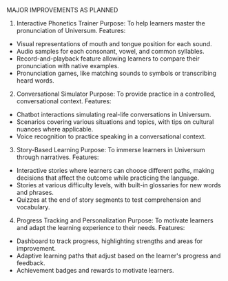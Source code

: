 MAJOR IMPROVEMENTS AS PLANNED

1. Interactive Phonetics Trainer
  Purpose: To help learners master the pronunciation of Universum.
  Features:
  - Visual representations of mouth and tongue position for each sound.
  - Audio samples for each consonant, vowel, and common syllables.
  - Record-and-playback feature allowing learners to compare their pronunciation with native examples.
  - Pronunciation games, like matching sounds to symbols or transcribing heard words.
2. Conversational Simulator
  Purpose: To provide practice in a controlled, conversational context.
  Features:
  - Chatbot interactions simulating real-life conversations in Universum.
  - Scenarios covering various situations and topics, with tips on cultural nuances where applicable.
  - Voice recognition to practice speaking in a conversational context.
3. Story-Based Learning
  Purpose: To immerse learners in Universum through narratives.
  Features:
  - Interactive stories where learners can choose different paths, making decisions that affect the outcome while practicing the language.
  - Stories at various difficulty levels, with built-in glossaries for new words and phrases.
  - Quizzes at the end of story segments to test comprehension and vocabulary.
4. Progress Tracking and Personalization
  Purpose: To motivate learners and adapt the learning experience to their needs.
  Features:
  - Dashboard to track progress, highlighting strengths and areas for improvement.
  - Adaptive learning paths that adjust based on the learner's progress and feedback.
  - Achievement badges and rewards to motivate learners.
